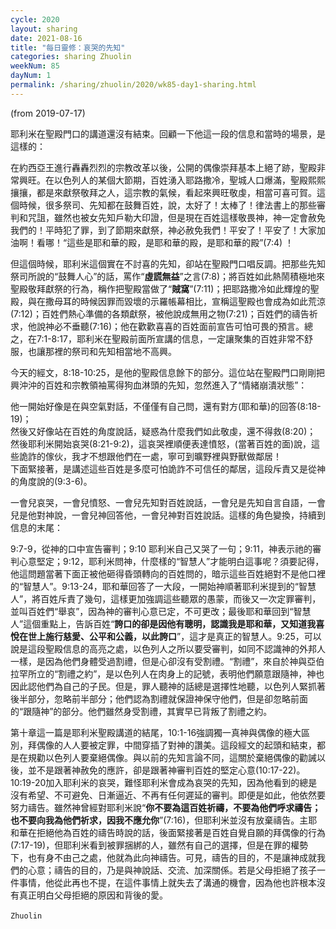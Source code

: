 ```yaml
---
cycle: 2020
layout: sharing
date: 2021-08-16
title: "每日靈修：哀哭的先知"
categories: sharing Zhuolin
weekNum: 85
dayNum: 1
permalink: /sharing/zhuolin/2020/wk85-day1-sharing.html
---
```

(from 2019-07-17)

耶利米在聖殿門口的講道還沒有結束。回顧一下他這一段的信息和當時的場景，是這樣的：  

在約西亞王進行轟轟烈烈的宗教改革以後，公開的偶像崇拜基本上絕了跡，聖殿非常興旺。在以色列人的某個大節期，百姓湧入耶路撒冷，聖城人口爆滿，聖殿熙熙攘攘，都是來獻祭敬拜之人，這宗教的氣候，看起來興旺敬虔，相當可喜可賀。這個時候，很多祭司、先知都在鼓舞百姓，說，太好了！太棒了！律法書上的那些審判和咒詛，雖然也被女先知戶勒大印證，但是現在百姓這樣敬畏神，神一定會赦免我們的！平時犯了罪，到了節期來獻祭，神必赦免我們！平安了！平安了！大家加油啊！看哪！“這些是耶和華的殿，是耶和華的殿，是耶和華的殿”(7:4) ！  

但這個時候，耶利米這個實在不討喜的先知，卻站在聖殿門口唱反調。把那些先知祭司所說的“鼓舞人心”的話，罵作“**虛謊無益**”之言(7:8)；將百姓如此熱鬧積極地來聖殿敬拜獻祭的行為，稱作把聖殿當做了“**賊窩**”(7:11)；把耶路撒冷如此輝煌的聖殿，與在撒母耳的時候因罪而毀壞的示羅帳幕相比，宣稱這聖殿也會成為如此荒涼(7:12)；百姓們熱心準備的各類獻祭，被他說成無用之物(7:21)；百姓們的禱告祈求，他說神必不垂聽(7:16)；他在歡歡喜喜的百姓面前宣告可怕可畏的預言。總之，在7:1-8:17，耶利米在聖殿前面所宣講的信息，一定讓聚集的百姓非常不舒服，也讓那裡的祭司和先知相當地不高興。  

今天的經文，8:18-10:25，是他的聖殿信息餘下的部分。這位站在聖殿門口剛剛把興沖沖的百姓和宗教領袖罵得狗血淋頭的先知，忽然進入了“情緒崩潰狀態”：  

他一開始好像是在與空氣對話，不僅僅有自己問，還有對方(耶和華)的回答(8:18-19)；    
然後又好像站在百姓的角度說話，疑惑為什麼我們如此敬虔，還不得救(8:20)；    
然後耶利米開始哀哭(8:21-9:2)，這哀哭裡順便表達憤怒，(當著百姓的面)說，這些詭詐的傢伙，我才不想跟他們在一處，寧可到曠野裡與野獸做鄰居！    
下面緊接著，是講述這些百姓是多麼可怕詭詐不可信任的鄰居，這段斥責又是從神的角度說的(9:3-6)。  

一會兒哀哭，一會兒憤怒、一會兒先知對百姓說話，一會兒是先知自言自語，一會兒是他對神說，一會兒神回答他，一會兒神對百姓說話。這樣的角色變換，持續到信息的末尾：  

9:7-9，從神的口中宣告審判；9:10 耶利米自己又哭了一句；9:11，神表示祂的審判心意堅定；9:12，耶利米問神，什麼樣的“智慧人”才能明白這事呢？須要記得，他這問題當著下面正被他砸得昏頭轉向的百姓問的，暗示這些百姓絕對不是他口裡的“智慧人”。9:13-24，耶和華回答了一大段，一開始神順著耶利米提到的“智慧人”，將百姓斥責了幾句，這樣更加強調這些聽眾的愚蒙，而後又一次定罪審判，並叫百姓們“舉哀”，因為神的審判心意已定，不可更改；最後耶和華回到“智慧人”這個重點上，告訴百姓“**誇口的卻是因他有聰明，認識我是耶和華，又知道我喜悅在世上施行慈愛、公平和公義，以此誇口**”，這才是真正的智慧人。9:25，可以說是這段聖殿信息的高亮之處，以色列人之所以要受審判，如同不認識神的外邦人一樣，是因為他們身體受過割禮，但是心卻沒有受割禮。“割禮”，來自於神與亞伯拉罕所立的“割禮之約”，是以色列人在肉身上的記號，表明他們願意跟隨神，神也因此認他們為自己的子民。但是，罪人聽神的話總是選擇性地聽，以色列人緊抓著後半部分，忽略前半部分；他們認為割禮就保證神保守他們，但是卻忽略前面的“跟隨神”的部分。他們雖然身受割禮，其實早已背叛了割禮之約。  

第十章這一篇是耶利米聖殿講道的結尾，10:1-16強調獨一真神與偶像的極大區別，拜偶像的人人要被定罪，中間穿插了對神的讚美。這段經文的起頭和結束，都是在規勸以色列人要棄絕偶像。與以前的先知言論不同，這關於棄絕偶像的勸誡以後，並不是跟著神赦免的應許，卻是跟著神審判百姓的堅定心意(10:17-22)。10:19-20加入耶利米的哀哭，難怪耶利米會成為哀哭的先知，因為他看到的總是沒有希望、不可避免、日漸逼近、不再有任何遲延的審判。即便是如此，他依然要努力禱告。雖然神曾經對耶利米說“**你不要為這百姓祈禱，不要為他們呼求禱告；也不要向我為他們祈求，因我不應允你**”(7:16)，但耶利米並沒有放棄禱告。主耶和華在拒絕他為百姓的禱告時說的話，後面緊接著是百姓自覺自願的拜偶像的行為(7:17-19)，但耶利米看到被罪捆綁的人，雖然有自己的選擇，但是在罪的權勢下，也有身不由己之處，他就為此向神禱告。可見，禱告的目的，不是讓神成就我們的心意；禱告的目的，乃是與神說話、交流、加深關係。若是父母拒絕了孩子一件事情，他從此再也不提，在這件事情上就失去了溝通的機會，因為他也許根本沒有真正明白父母拒絕的原因和背後的愛。  
   
`Zhuolin`  
